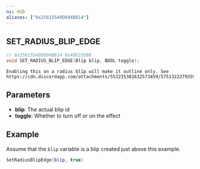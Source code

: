 ```yaml
---
ns: HUD
aliases: ["0x25615540D894B814"]
---
```


## SET_RADIUS_BLIP_EDGE

```c
// 0x25615540D894B814 0x40E25DB8
void SET_RADIUS_BLIP_EDGE(Blip blip, BOOL toggle);
```

```
Enabling this on a radius blip will make it outline only. See https://cdn.discordapp.com/attachments/553235301632573459/575132227935928330/unknown.png
```

## Parameters

- **blip**: The actual blip id
- **toggle**: Whether to turn off or on the effect

## Example

Assume that the `blip` variable is a blip created just above this example.

```lua
SetRadiusBlipEdge(blip, true)
```
